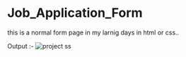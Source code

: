 # Job_Application_Form
this is a normal form page in my larnig days in html or css..

Output :-
![project ss](https://github.com/Shailendra900/Job_Application_Form/assets/148608321/e857403f-dd16-43a9-865e-5709472e7b4e)
